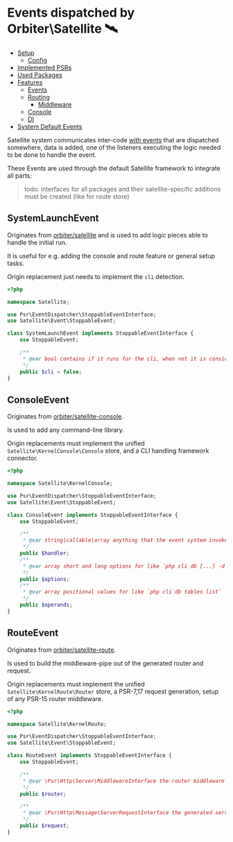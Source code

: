 # Events dispatched by Orbiter\Satellite 🛰️

- [Setup](../README.md#setup)
    - [Config](../README.md#config)
- [Implemented PSRs](../README.md#psrs)
- [Used Packages](../README.md#used-packages)
- [Features](README.md)
    - [Events](feature-events.md)
    - [Routing](feature-routing.md)
        - [Middleware](feature-middleware.md)
    - [Console](feature-console.md)
    - [DI](feature-di.md)
- [System Default Events](satellite-events.md)

Satellite system communicates inter-code [with events](feature-events.md) that are dispatched somewhere, data is added, one of the listeners executing the logic needed to be done to handle the event.

These Events are used through the default Satellite framework to integrate all parts:

> todo: interfaces for all packages and their satellite-specific additions must be created (like for route store)

## SystemLaunchEvent

Originates from [orbiter/satellite](https://github.com/bemit/satellite) and is used to add logic pieces able to handle the initial run.

It is useful for e.g. adding the console and route feature or general setup tasks.

Origin replacement just needs to implement the `cli` detection.

```php
<?php

namespace Satellite;

use Psr\EventDispatcher\StoppableEventInterface;
use Satellite\Event\StoppableEvent;

class SystemLaunchEvent implements StoppableEventInterface {
    use StoppableEvent;

    /**
     * @var bool contains if it runs for the cli, when not it is considered as route
     */
    public $cli = false;
}
```

## ConsoleEvent

Originates from [orbiter/satellite-console](https://github.com/bemit/satellite-console).
 
Is used to add any command-line library.

Origin replacements must implement the unified `Satellite\KernelConsole\Console` store, and a CLI handling framework connector.

```php
<?php

namespace Satellite\KernelConsole;

use Psr\EventDispatcher\StoppableEventInterface;
use Satellite\Event\StoppableEvent;

class ConsoleEvent implements StoppableEventInterface {
    use StoppableEvent;

    /**
     * @var string|callable|array anything that the event system invoker can handle (orbiter/satellite, optional di)
     */
    public $handler;
    /**
     * @var array short and long options for like `php cli db [...] -d|--debug`
     */
    public $options;
    /**
     * @var array positional values for like `php cli db tables list`
     */
    public $operands;
}
```

## RouteEvent

Originates from [orbiter/satellite-route](https://github.com/bemit/satellite-route).

Is used to build the middleware-pipe out of the generated router and request.

Origin replacements must implement the unified `Satellite\KernelRoute\Router` store, a PSR-7,17 request generation, setup of any PSR-15 router middleware.

```php
<?php

namespace Satellite\KernelRoute;

use Psr\EventDispatcher\StoppableEventInterface;
use Satellite\Event\StoppableEvent;

class RouteEvent implements StoppableEventInterface {
    use StoppableEvent;

    /**
     * @var \Psr\Http\Server\MiddlewareInterface the router middleware
     */
    public $router;

    /**
     * @var \Psr\Http\Message\ServerRequestInterface the generated server request
     */
    public $request;
}
```
